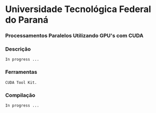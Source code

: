 # Universidade Tecnológica Federal do Paraná
### Processamentos Paralelos Utilizando GPU's com CUDA

### Descrição
    In progress ...

### Ferramentas
    CUDA Tool Kit.
    
### Compilação
    In progress ...
